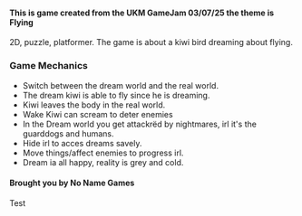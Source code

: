 #### This is game created from the UKM GameJam 03/07/25 the theme is Flying

2D, puzzle, platformer.
The game is about a kiwi bird dreaming about flying.
### Game Mechanics
* Switch between the dream world and the real world.
* The dream kiwi is able to fly since he is dreaming.
* Kiwi leaves the body in the real world.
* Wake Kiwi can scream to deter enemies
* In the Dream world you get attackrëd by nightmares, irl it's the guarddogs and humans.
* Hide irl to acces dreams savely.
* Move things/affect enemies to progress irl.
* Dream ia all happy, reality is grey and cold.
  
#### Brought you by No Name Games

Test
